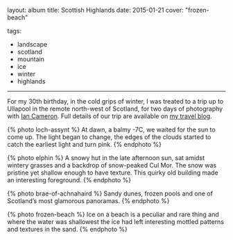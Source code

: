 layout: album
title: Scottish Highlands
date: 2015-01-21
cover: "frozen-beach"

tags:
  - landscape
  - scotland
  - mountain
  - ice
  - winter
  - highlands
---

For my 30th birthday, in the cold grips of winter, I was treated to a trip up to Ullapool in the remote north-west of Scotland, for two days of photography with [Ian Cameron](http://www.transientlight.co.uk/). Full details of our trip are available on [my travel blog](http://sam-and-paul.com/2015/01/landscape-photography-scottish-highlands/).

{% photo loch-assynt %}
At dawn, a balmy -7C, we waited for the sun to come up. The light began to change, the edges of the clouds started to catch the earliest light and turn pink.
{% endphoto %}

{% photo elphin %}
A snowy hut in the late afternoon sun, sat amidst wintery grasses and a backdrop of snow-peaked Cul Mor. The snow was pristine yet shallow enough to have texture. This quirky old building made an interesting foreground.
{% endphoto %}

{% photo brae-of-achnahaird %}
Sandy dunes, frozen pools and one of Scotland’s most glamorous panoramas.
{% endphoto %}

{% photo frozen-beach %}
Ice on a beach is a peculiar and rare thing and where the water was shallowest the ice had left interesting mottled patterns and textures in the sand.
{% endphoto %}
